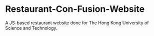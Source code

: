 # Restaurant-Con-Fusion-Website
A JS-based restaurant website done for The Hong Kong University of Science and Technology. 
